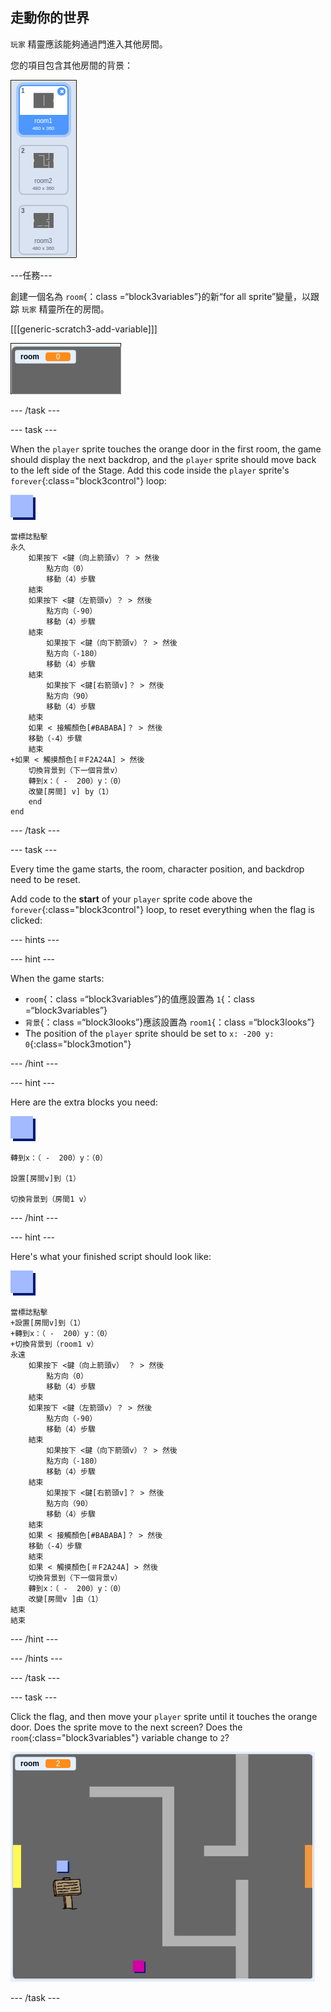 ## 走動你的世界

`玩家` 精靈應該能夠通過門進入其他房間。

您的項目包含其他房間的背景：

![截圖](images/world-backdrops.png)

\---任務\---

創建一個名為 `room`{：class =“block3variables”}的新“for all sprite”變量，以跟踪 `玩家` 精靈所在的房間。

[[[generic-scratch3-add-variable]]]

![screenshot](images/world-room.png)

\--- /task \---

\--- task \---

When the `player` sprite touches the orange door in the first room, the game should display the next backdrop, and the `player` sprite should move back to the left side of the Stage. Add this code inside the `player` sprite's `forever`{:class="block3control"} loop:

![player](images/player.png)

```blocks3
當標誌點擊
永久
    如果按下 <鍵（向上箭頭v）？ > 然後
        點方向（0）
        移動（4）步驟
    結束
    如果按下 <鍵（左箭頭v）？ > 然後
        點方向（-90）
        移動（4）步驟
    結束
        如果按下 <鍵（向下箭頭v）？ > 然後
        點方向（-180）
        移動（4）步驟
    結束
        如果按下 <鍵[右箭頭v]？ > 然後
        點方向（90）
        移動（4）步驟
    結束
    如果 < 接觸顏色[#BABABA]？ > 然後
    移動（-4）步驟
    結束
+如果 < 觸摸顏色[＃F2A24A] > 然後
    切換背景到（下一個背景v）
    轉到x：（ -  200）y：（0）
    改變[房間] v] by（1）
    end
end
```

\--- /task \---

\--- task \---

Every time the game starts, the room, character position, and backdrop need to be reset.

Add code to the **start** of your `player` sprite code above the `forever`{:class="block3control"} loop, to reset everything when the flag is clicked:

\--- hints \---

\--- hint \---

When the game starts:

+ `room`{：class =“block3variables”}的值應設置為 `1`{：class =“block3variables”}
+ `背景`{：class =“block3looks”}應該設置為 `room1`{：class =“block3looks”}
+ The position of the `player` sprite should be set to `x: -200 y: 0`{:class="block3motion"}

\--- /hint \---

\--- hint \---

Here are the extra blocks you need:

![player](images/player.png)

```blocks3
轉到x：（ -  200）y：（0）

設置[房間v]到（1）

切換背景到（房間1 v）
```

\--- /hint \---

\--- hint \---

Here's what your finished script should look like:

![player](images/player.png)

```blocks3
當標誌點擊
+設置[房間v]到（1）
+轉到x：（ -  200）y：（0）
+切換背景到（room1 v）
永遠
    如果按下 <鍵（向上箭頭v） ？ > 然後
        點方向（0）
        移動（4）步驟
    結束
    如果按下 <鍵（左箭頭v）？ > 然後
        點方向（-90）
        移動（4）步驟
    結束
        如果按下 <鍵（向下箭頭v）？ > 然後
        點方向（-180）
        移動（4）步驟
    結束
        如果按下 <鍵[右箭頭v]？ > 然後
        點方向（90）
        移動（4）步驟
    結束
    如果 < 接觸顏色[#BABABA]？ > 然後
    移動（-4）步驟
    結束
    如果 < 觸摸顏色[＃F2A24A] > 然後
    切換背景到（下一個背景v）
    轉到x：（ -  200）y：（0）
    改變[房間v ]由（1）
結束
結束
```

\--- /hint \---

\--- /hints \---

\--- /task \---

\--- task \---

Click the flag, and then move your `player` sprite until it touches the orange door. Does the sprite move to the next screen? Does the `room`{:class="block3variables"} variable change to `2`?

![screenshot](images/world-room-test.png)

\--- /task \---